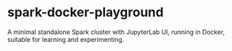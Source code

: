 # spark-docker-playground
A minimal standalone Spark cluster with JupyterLab UI, running in Docker, suitable for learning and experimenting.
